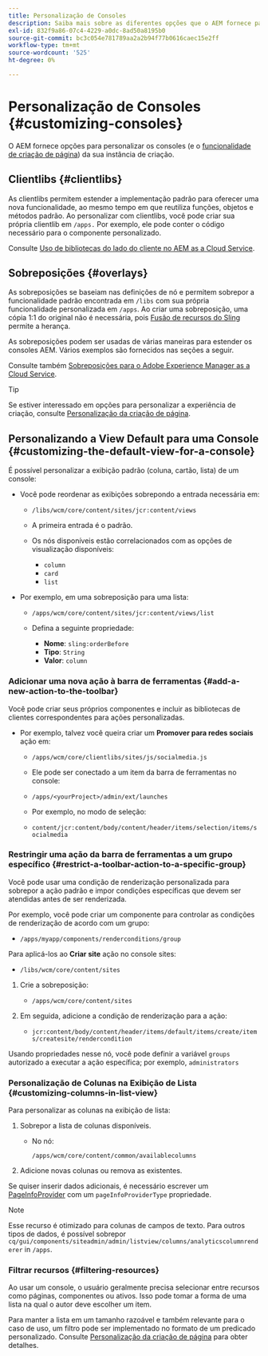 ```yaml
---
title: Personalização de Consoles
description: Saiba mais sobre as diferentes opções que o AEM fornece para personalizar os consoles da sua instância de criação.
exl-id: 832f9a86-07c4-4229-a0dc-8ad50a8195b0
source-git-commit: bc3c054e781789aa2a2b94f77b0616caec15e2ff
workflow-type: tm+mt
source-wordcount: '525'
ht-degree: 0%

---
```


# Personalização de Consoles {#customizing-consoles}

O AEM fornece opções para personalizar os consoles (e o [funcionalidade de criação de página](/help/implementing/developing/extending/page-authoring.md)) da sua instância de criação.

## Clientlibs {#clientlibs}

As clientlibs permitem estender a implementação padrão para oferecer uma nova funcionalidade, ao mesmo tempo em que reutiliza funções, objetos e métodos padrão. Ao personalizar com clientlibs, você pode criar sua própria clientlib em `/apps.` Por exemplo, ele pode conter o código necessário para o componente personalizado.

Consulte [Uso de bibliotecas do lado do cliente no AEM as a Cloud Service](/help/implementing/developing/introduction/clientlibs.md).

## Sobreposições {#overlays}

As sobreposições se baseiam nas definições de nó e permitem sobrepor a funcionalidade padrão encontrada em `/libs` com sua própria funcionalidade personalizada em `/apps`. Ao criar uma sobreposição, uma cópia 1:1 do original não é necessária, pois [Fusão de recursos do Sling](/help/implementing/developing/introduction/sling-resource-merger.md) permite a herança.

As sobreposições podem ser usadas de várias maneiras para estender os consoles AEM. Vários exemplos são fornecidos nas seções a seguir.

Consulte também [Sobreposições para o Adobe Experience Manager as a Cloud Service](/help/implementing/developing/introduction/overlays.md).

>[!TIP]
>
>Se estiver interessado em opções para personalizar a experiência de criação, consulte [Personalização da criação de página](/help/implementing/developing/extending/page-authoring.md).

## Personalizando a View Default para uma Console {#customizing-the-default-view-for-a-console}

É possível personalizar a exibição padrão (coluna, cartão, lista) de um console:

* Você pode reordenar as exibições sobrepondo a entrada necessária em:

   * `/libs/wcm/core/content/sites/jcr:content/views`

   * A primeira entrada é o padrão.

   * Os nós disponíveis estão correlacionados com as opções de visualização disponíveis:

      * `column`
      * `card`
      * `list`

* Por exemplo, em uma sobreposição para uma lista:

   * `/apps/wcm/core/content/sites/jcr:content/views/list`

   * Defina a seguinte propriedade:

      * **Nome**: `sling:orderBefore`
      * **Tipo**: `String`
      * **Valor**: `column`

### Adicionar uma nova ação à barra de ferramentas {#add-a-new-action-to-the-toolbar}

Você pode criar seus próprios componentes e incluir as bibliotecas de clientes correspondentes para ações personalizadas.

* Por exemplo, talvez você queira criar um **Promover para redes sociais** ação em:

   * `/apps/wcm/core/clientlibs/sites/js/socialmedia.js`

   * Ele pode ser conectado a um item da barra de ferramentas no console:

   * `/apps/<yourProject>/admin/ext/launches`

   * Por exemplo, no modo de seleção:

   * `content/jcr:content/body/content/header/items/selection/items/socialmedia`

### Restringir uma ação da barra de ferramentas a um grupo específico {#restrict-a-toolbar-action-to-a-specific-group}

Você pode usar uma condição de renderização personalizada para sobrepor a ação padrão e impor condições específicas que devem ser atendidas antes de ser renderizada.

Por exemplo, você pode criar um componente para controlar as condições de renderização de acordo com um grupo:

* `/apps/myapp/components/renderconditions/group`

Para aplicá-los ao **Criar site** ação no console sites:

* `/libs/wcm/core/content/sites`

1. Crie a sobreposição:

   * `/apps/wcm/core/content/sites`

1. Em seguida, adicione a condição de renderização para a ação:

   * `jcr:content/body/content/header/items/default/items/create/items/createsite/rendercondition`

Usando propriedades nesse nó, você pode definir a variável `groups` autorizado a executar a ação específica; por exemplo, `administrators`

### Personalização de Colunas na Exibição de Lista {#customizing-columns-in-list-view}

Para personalizar as colunas na exibição de lista:

1. Sobrepor a lista de colunas disponíveis.

   * No nó:

     `/apps/wcm/core/content/common/availablecolumns`

1. Adicione novas colunas ou remova as existentes.

Se quiser inserir dados adicionais, é necessário escrever um [PageInfoProvider](https://developer.adobe.com/experience-manager/reference-materials/cloud-service/javadoc/com/day/cq/wcm/api/PageInfoProvider.html) com um `pageInfoProviderType` propriedade.

>[!NOTE]
>
>Esse recurso é otimizado para colunas de campos de texto. Para outros tipos de dados, é possível sobrepor `cq/gui/components/siteadmin/admin/listview/columns/analyticscolumnrenderer` in `/apps`.

### Filtrar recursos {#filtering-resources}

Ao usar um console, o usuário geralmente precisa selecionar entre recursos como páginas, componentes ou ativos. Isso pode tomar a forma de uma lista na qual o autor deve escolher um item.

Para manter a lista em um tamanho razoável e também relevante para o caso de uso, um filtro pode ser implementado no formato de um predicado personalizado. Consulte [Personalização da criação de página](/help/implementing/developing/extending/page-authoring.md#filtering-resources) para obter detalhes.
